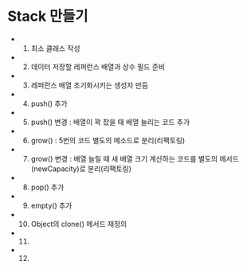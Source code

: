# Stack 만들기

- 1) 최소 클래스 작성
- 2) 데이터 저장할 레퍼런스 배열과 상수 필드 준비
- 3) 레퍼런스 배열 초기화시키는 생성자 만듬
- 4) push() 추가
- 5) push() 변경 : 배열이 꽉 찼을 때 배열 늘리는 코드 추가
- 6) grow() : 5번의 코드 별도의 메소드로 분리(리팩토링)
- 7) grow() 변경 : 배열 늘릴 때 새 배열 크기 계산하는 코드를 별도의 메서드(newCapacity)로 분리(리팩토링)
- 8) pop() 추가
- 9) empty() 추가
- 10) Object의 clone() 메서드 재정의
- 11) 
- 12)